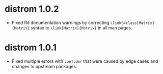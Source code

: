 # distrom 1.0.2

* Fixed Rd documentation warnings by correcting `\linkS4class[Matrix]{Matrix}` syntax to `\link[Matrix]{Matrix}` in all man pages.

# distrom 1.0.1

* Fixed multiple errors with `coef.dmr` that were caused by edge cases and changes to upstream packages. 
